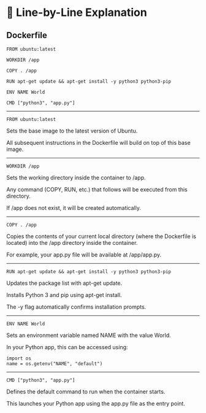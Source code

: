 # 📝 Line-by-Line Explanation
## Dockerfile
```
FROM ubuntu:latest

WORKDIR /app

COPY . /app

RUN apt-get update && apt-get install -y python3 python3-pip

ENV NAME World

CMD ["python3", "app.py"]
```

---
```
FROM ubuntu:latest
```
Sets the base image to the latest version of Ubuntu.

All subsequent instructions in the Dockerfile will build on top of this base image.

---
```
WORKDIR /app
```
Sets the working directory inside the container to /app.

Any command (COPY, RUN, etc.) that follows will be executed from this directory.

If /app does not exist, it will be created automatically.

---
```
COPY . /app
```
Copies the contents of your current local directory (where the Dockerfile is located) into the /app directory inside the container.

For example, your app.py file will be available at /app/app.py.

---
```
RUN apt-get update && apt-get install -y python3 python3-pip
```
Updates the package list with apt-get update.

Installs Python 3 and pip using apt-get install.

The -y flag automatically confirms installation prompts.

---
```
ENV NAME World
```
Sets an environment variable named NAME with the value World.

In your Python app, this can be accessed using:

```
import os
name = os.getenv("NAME", "default")
```

---
```
CMD ["python3", "app.py"]
```
Defines the default command to run when the container starts.

This launches your Python app using the app.py file as the entry point.
